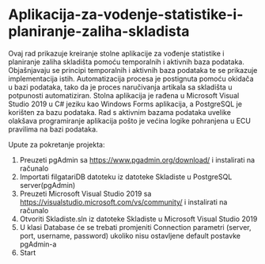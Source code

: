 # Aplikacija-za-vodenje-statistike-i-planiranje-zaliha-skladista
Ovaj rad prikazuje kreiranje stolne aplikacije za vođenje statistike i planiranje zaliha skladišta pomoću temporalnih i aktivnih baza podataka. Objašnjavaju se principi temporalnih i aktivnih baza podataka te se prikazuje implementacija istih. Automatizacija procesa je postignuta pomoću okidača u bazi podataka, tako da je proces naručivanja artikala sa skladišta u potpunosti automatiziran. Stolna aplikacija je rađena u Microsoft Visual Studio 2019 u C# jeziku kao Windows Forms aplikacija, a PostgreSQL je korišten za bazu podataka. Rad s aktivnim bazama podataka uvelike olakšava programiranje aplikacija pošto je većina logike pohranjena u ECU pravilima na bazi podataka.

Upute za pokretanje projekta:
1. Preuzeti pgAdmin sa https://www.pgadmin.org/download/ i instalirati na računalo
2. Importati filgatariDB datoteku iz datoteke Skladiste u PostgreSQL server(pgAdmin)
3. Preuzeti Microsoft Visual Studio 2019 sa https://visualstudio.microsoft.com/vs/community/ 
   i instalirati na računalo
4. Otvoriti Skladiste.sln iz datoteke Skladiste u Microsoft Visual Studio 2019
5. U klasi Database će se trebati promjeniti Connection parametri (server, port, username, password) 
   ukoliko nisu ostavljene default postavke pgAdmin-a
6. Start
